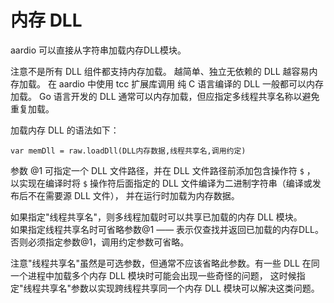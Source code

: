 # 内存 DLL

aardio 可以直接从字符串加载内存DLL模块。

注意不是所有 DLL 组件都支持内存加载。 越简单、独立无依赖的 DLL 越容易内存加载。 在 aardio 中使用 tcc 扩展库调用 纯 C 语言编译的 DLL 一般都可以内存加载。 Go 语言开发的 DLL 通常可以内存加载，但应指定多线程共享名称以避免重复加载。

加载内存 DLL 的语法如下：  
  
```aardio
var memDll = raw.loadDll(DLL内存数据,线程共享名,调用约定)
```

参数 @1 可指定一个 DLL 文件路径，并在 DLL 文件路径前添加包含操作符 `$` ， 以实现在编译时将 `$` 操作符后面指定的 DLL 文件编译为二进制字符串（编译或发布后不在需要源 DLL 文件）， 并在运行时加载为内存数据。  
  
如果指定"线程共享名"，则多线程加载时可以共享已加载的内存 DLL 模块。  
如果指定线程共享名时可省略参数@1 —— 表示仅查找并返回已加载的内存DLL。  
否则必须指定参数@1，调用约定参数可省略。  
  
注意"线程共享名"虽然是可选参数，但通常不应该省略此参数。有一些 DLL 在同一个进程中加载多个内存 DLL 模块时可能会出现一些奇怪的问题， 这时候指定"线程共享名"参数以实现跨线程共享同一个内存 DLL 模块可以解决这类问题。